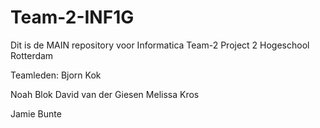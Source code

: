 # Team-2-INF1G
Dit is de MAIN repository voor Informatica Team-2 Project 2 Hogeschool Rotterdam

Teamleden:
Bjorn Kok 

Noah Blok
David van der Giesen
Melissa Kros

Jamie Bunte

